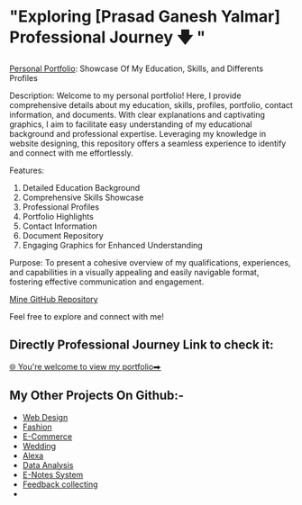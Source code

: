 # "Exploring [Prasad Ganesh Yalmar] Professional Journey 🡇 "



[Personal Portfolio](https://mipashyayalmar.github.io/-Profile-data/): Showcase Of My Education, Skills, and Differents Profiles

Description:
Welcome to my personal portfolio! Here, I provide comprehensive details about my education, skills, profiles, portfolio, contact information, and documents. With clear explanations and captivating graphics, I aim to facilitate easy understanding of my educational background and professional expertise. Leveraging my knowledge in website designing, this repository offers a seamless experience to identify and connect with me effortlessly.

Features:
1. Detailed Education Background
2. Comprehensive Skills Showcase
3. Professional Profiles
4. Portfolio Highlights
5. Contact Information
6. Document Repository
7. Engaging Graphics for Enhanced Understanding

Purpose:
To present a cohesive overview of my qualifications, experiences, and capabilities in a visually appealing and easily navigable format, fostering effective communication and engagement.

[Mine GitHub Repository](https://github.com/mipashyayalmar)

Feel free to explore and connect with me!






##  Directly Professional Journey Link to check it:
[🌐 You're welcome to view my portfolio⮕](https://mipashyayalmar.github.io/-Profile-data/)




## My Other Projects On Github:-
- [Web Design](#)
- [Fashion](#)
- [E-Commerce](#)
- [Wedding](https://github.com/mipashyayalmar/pashya/blob/main/README.md)
- [Alexa](#)
- [Data Analysis](#)
- [E-Notes System](#)
- [Feedback collecting](#)
- 
